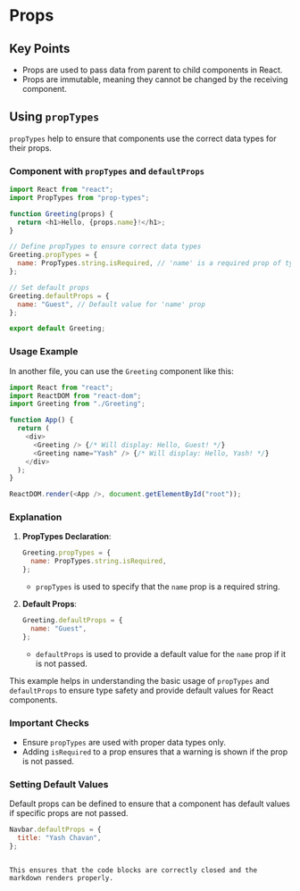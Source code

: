 # Props

## Key Points

- Props are used to pass data from parent to child components in React.
- Props are immutable, meaning they cannot be changed by the receiving component.

## Using `propTypes`

`propTypes` help to ensure that components use the correct data types for their props.

### Component with `propTypes` and `defaultProps`

```javascript
import React from "react";
import PropTypes from "prop-types";

function Greeting(props) {
  return <h1>Hello, {props.name}!</h1>;
}

// Define propTypes to ensure correct data types
Greeting.propTypes = {
  name: PropTypes.string.isRequired, // 'name' is a required prop of type string
};

// Set default props
Greeting.defaultProps = {
  name: "Guest", // Default value for 'name' prop
};

export default Greeting;
```

### Usage Example

In another file, you can use the `Greeting` component like this:

```javascript
import React from "react";
import ReactDOM from "react-dom";
import Greeting from "./Greeting";

function App() {
  return (
    <div>
      <Greeting /> {/* Will display: Hello, Guest! */}
      <Greeting name="Yash" /> {/* Will display: Hello, Yash! */}
    </div>
  );
}

ReactDOM.render(<App />, document.getElementById("root"));
```

### Explanation

1. **PropTypes Declaration**:

   ```javascript
   Greeting.propTypes = {
     name: PropTypes.string.isRequired,
   };
   ```

   - `propTypes` is used to specify that the `name` prop is a required string.

2. **Default Props**:
   ```javascript
   Greeting.defaultProps = {
     name: "Guest",
   };
   ```
   - `defaultProps` is used to provide a default value for the `name` prop if it is not passed.

This example helps in understanding the basic usage of `propTypes` and `defaultProps` to ensure type safety and provide default values for React components.

### Important Checks

- Ensure `propTypes` are used with proper data types only.
- Adding `isRequired` to a prop ensures that a warning is shown if the prop is not passed.

### Setting Default Values

Default props can be defined to ensure that a component has default values if specific props are not passed.

```javascript
Navbar.defaultProps = {
  title: "Yash Chavan",
};
```

```

This ensures that the code blocks are correctly closed and the markdown renders properly.
```

```

```
